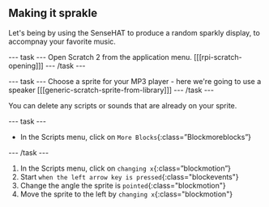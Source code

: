 ## Making it sprakle

Let's being by using the SenseHAT to produce a random sparkly display, to accompnay your favorite music.

--- task ---
Open Scratch 2 from the application menu.
[[[rpi-scratch-opening]]]
--- /task ---

--- task ---
Choose a sprite for your MP3 player - here we're going to use a speaker
[[[generic-scratch-sprite-from-library]]]
--- /task ---

You can delete any scripts or sounds that are already on your sprite.

--- task ---
- In the Scripts menu, click on `More Blocks`{:class=”Blockmoreblocks”}

--- /task ---
1. In the Scripts menu, click on `changing x`{:class=”blockmotion”}
1. Start `when the left arrow key is pressed`{:class="blockevents"}
1. Change the angle the sprite is `pointed`{:class="blockmotion"}
1. Move the sprite to the left by `changing x`{:class="blockmotion"}
